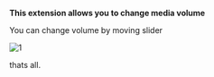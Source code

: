 **This extension allows you to change media volume**

You can change volume by moving slider

![1](https://github.com/user-attachments/assets/e5889d82-b6ab-4590-b2e6-da5a59a83252)

thats all.
